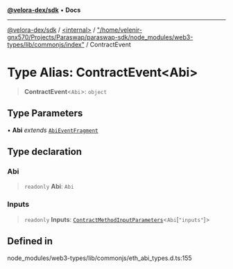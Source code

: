 [**@velora-dex/sdk**](../../../../README.md) • **Docs**

***

[@velora-dex/sdk](../../../../globals.md) / [\<internal\>](../../../README.md) / ["/home/velenir-gnx570/Projects/Paraswap/paraswap-sdk/node\_modules/web3-types/lib/commonjs/index"](../README.md) / ContractEvent

# Type Alias: ContractEvent\<Abi\>

> **ContractEvent**\<`Abi`\>: `object`

## Type Parameters

• **Abi** *extends* [`AbiEventFragment`](AbiEventFragment.md)

## Type declaration

### Abi

> `readonly` **Abi**: `Abi`

### Inputs

> `readonly` **Inputs**: [`ContractMethodInputParameters`](ContractMethodInputParameters.md)\<`Abi`\[`"inputs"`\]\>

## Defined in

node\_modules/web3-types/lib/commonjs/eth\_abi\_types.d.ts:155
